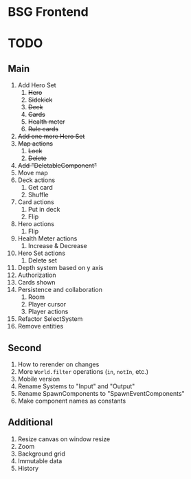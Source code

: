 # BSG Frontend

# TODO

## Main

1. Add Hero Set
   1. ~~Hero~~
   2. ~~Sidekick~~
   3. ~~Deck~~
   4. ~~Cards~~
   5. ~~Health meter~~
   6. ~~Rule cards~~
2. ~~Add one more Hero Set~~
3. ~~Map actions~~
   1. ~~Lock~~
   2. ~~Delete~~
4. ~~Add "DeletableComponent"~~
5. Move map
6. Deck actions
   1. Get card
   2. Shuffle
7. Card actions
   1. Put in deck
   2. Flip
8. Hero actions
   1. Flip
9. Health Meter actions
   1. Increase & Decrease
10. Hero Set actions
    1. Delete set
11. Depth system based on y axis
12. Authorization
13. Cards shown
14. Persistence and collaboration
    1. Room
    2. Player cursor
    3. Player actions
15. Refactor SelectSystem
16. Remove entities

## Second

1. How to rerender on changes
2. More `World.filter` operations (`in`, `notIn`, etc.)
3. Mobile version
4. Rename Systems to "Input" and "Output"
5. Rename SpawnComponents to "SpawnEventComponents"
6. Make component names as constants

## Additional

1. Resize canvas on window resize
2. Zoom
3. Background grid
4. Immutable data
5. History

